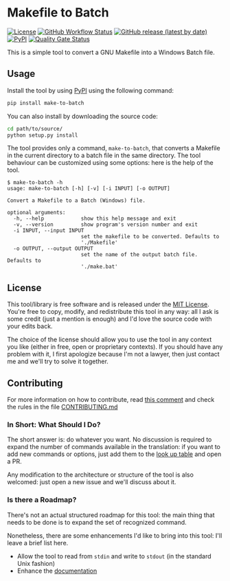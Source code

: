 # Makefile to Batch

[![License](https://img.shields.io/github/license/espositoandrea/Make-to-Batch)](https://github.com/espositoandrea/Make-to-Batch/blob/master/LICENSE)
[![GitHub Workflow Status](https://img.shields.io/github/workflow/status/espositoandrea/Make-to-Batch/Python%20package)](https://github.com/espositoandrea/Make-to-Batch/actions)
[![GitHub release (latest by date)](https://img.shields.io/github/v/release/espositoandrea/Make-to-Batch?include_prereleases)](https://github.com/espositoandrea/Make-to-Batch/releases/latest)
[![PyPI](https://img.shields.io/pypi/v/make-to-batch)](https://pypi.org/project/make-to-batch/)
[![Quality Gate Status](https://sonarcloud.io/api/project_badges/measure?project=espositoandrea_Make-to-Batch&metric=alert_status)](https://sonarcloud.io/dashboard?id=espositoandrea_Make-to-Batch)

This is a simple tool to convert a GNU Makefile into a Windows Batch file.

## Usage

Install the tool by using [PyPI](https://pypi.org/project/make-to-batch/) using
the following command:

```bash
pip install make-to-batch
```

You can also install by downloading the source code:

```bash
cd path/to/source/
python setup.py install
```

The tool provides only a command, `make-to-batch`, that converts a Makefile in
the current directory to a batch file in the same directory. The tool behaviour
can be customized using some options: here is the help of the tool.

```text
$ make-to-batch -h
usage: make-to-batch [-h] [-v] [-i INPUT] [-o OUTPUT]

Convert a Makefile to a Batch (Windows) file.

optional arguments:
  -h, --help            show this help message and exit
  -v, --version         show program's version number and exit
  -i INPUT, --input INPUT
                        set the makefile to be converted. Defaults to
                        './Makefile'
  -o OUTPUT, --output OUTPUT
                        set the name of the output batch file. Defaults to
                        './make.bat'
```

## License

This tool/library is free software and is released under the [MIT
License](LICENSE). You're free to copy, modify, and redistribute this tool in
any way: all I ask is some credit (just a mention is enough) and I'd love the
source code with your edits back.

The choice of the license should allow you to use the tool in any context you
like (either in free, open or proprietary contexts). If you should have any
problem with it, I first apologize because I'm not a lawyer, then just contact
me and we'll try to solve it together.

## Contributing

For more information on how to contribute, read
[this comment](https://github.com/espositoandrea/Make-to-Batch/pull/2#issuecomment-703069158)
and check the rules in the file [CONTRIBUTING.md](CONTRIBUTING.md)

### In Short: What Should I Do?

The short answer is: do whatever you want. No discussion is required to expand
the number of commands available in the translation: if you want to add new
commands or options, just add them to the [look up
table](make_to_batch/look_up_table.py) and open a PR.

Any modification to the architecture or structure of the tool is also welcomed:
just open a new issue and we'll discuss about it.

### Is there a Roadmap?

There's not an actual structured roadmap for this tool: the main thing that
needs to be done is to expand the set of recognized command.

Nonetheless, there are some enhancements I'd like to bring into this tool: I'll
leave a brief list here.

- Allow the tool to read from `stdin` and write to `stdout` (in the standard
  Unix fashion)
- Enhance the [documentation](https://make-to-batch.readthedocs.io/)
